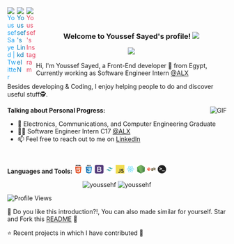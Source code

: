 <a href="https://twitter.com/Youssefs679">
  <img align="left" alt="Youssef Sayed | Twitter" width="22px" src="https://cdn.jsdelivr.net/npm/simple-icons@v3/icons/twitter.svg" style="color: #1DA1F2;" />
</a>
<a target="_blank" href="https://www.linkedin.com/in/youssef-sayed-498b94214/">
  <img align="left" alt="Youssef's LinkdeIN" width="22px" src="https://cdn.jsdelivr.net/npm/simple-icons@v3/icons/linkedin.svg" style="color: #0077B5;" />
</a>
<a href="https://www.instagram.com/usefsyd">
  <img align="left" alt="Youssef's Instagram" width="22px" src="https://cdn.jsdelivr.net/npm/simple-icons@v3/icons/instagram.svg" style="color: #E4405F;" />
</a>

<br />
<br />
<h3 align="center">
  Welcome to Youssef Sayed's profile!
  <img src="https://media.giphy.com/media/hvRJCLFzcasrR4ia7z/giphy.gif" width="28">
</h3>

<p align="center">
  <a href="https://github.com/DenverCoder1/readme-typing-svg"><img src="https://readme-typing-svg.herokuapp.com/?lines=Front-End%20Developer;%20Software%20Engineer;Always%20learning%20new%20things&font=Fira%20Code&center=true&width=440&height=45&color=f75c7e&vCenter=true&size=22"></a>
</p>

Hi, I'm Youssef Sayed, a Front-End developer 🚀 from Egypt, Currently working as Software Engineer Intern [@ALX](https://www.alxafrica.com/) 

Besides developing & Coding, I enjoy helping people to do and discover useful stuff🕵️.

  <img align="right" alt="GIF" src="https://media.giphy.com/media/CTX0ivSQbI78A/source.gif" />


**Talking about Personal Progress:**

- 🥇 Electronics, Communications, and Computer Engineering Graduate
- 👨‍💻 Software Engineer Intern C17 [@ALX](https://www.alxafrica.com/)
- 📫 Feel free to reach out to me on [LinkedIn](https://www.linkedin.com/in/youssef-sayed-498b94214/)

&nbsp;

**Languages and Tools:**
<code><img height="20" src="https://raw.githubusercontent.com/github/explore/80688e429a7d4ef2fca1e82350fe8e3517d3494d/topics/html/html.png"></code>
<code><img height="20" src="https://raw.githubusercontent.com/github/explore/80688e429a7d4ef2fca1e82350fe8e3517d3494d/topics/css/css.png"></code>
<code><img height="20" src="https://raw.githubusercontent.com/github/explore/80688e429a7d4ef2fca1e82350fe8e3517d3494d/topics/bootstrap/bootstrap.png"></code>
<code><img height="20" src="https://raw.githubusercontent.com/github/explore/80688e429a7d4ef2fca1e82350fe8e3517d3494d/topics/tailwind/tailwind.png"></code>
<code><img height="20" src="https://raw.githubusercontent.com/github/explore/80688e429a7d4ef2fca1e82350fe8e3517d3494d/topics/javascript/javascript.png"></code>
<code><img height="20" src="https://raw.githubusercontent.com/github/explore/80688e429a7d4ef2fca1e82350fe8e3517d3494d/topics/react/react.png"></code>
<code><img height="20" src="https://raw.githubusercontent.com/github/explore/80688e429a7d4ef2fca1e82350fe8e3517d3494d/topics/nodejs/nodejs.png"></code>
<code><img height="20" src="https://raw.githubusercontent.com/github/explore/80688e429a7d4ef2fca1e82350fe8e3517d3494d/topics/git/git.png"></code>
<code><img height="20" src="https://raw.githubusercontent.com/github/explore/80688e429a7d4ef2fca1e82350fe8e3517d3494d/topics/terminal/terminal.png"></code>


<!--![Youssef's github stats](https://github-readme-stats.vercel.app/api?username=YOUSSEHF&show_icons=true&hide_border=true)-->

<p align="center">
<!--<img src="https://github-readme-stats.vercel.app/api/top-langs/?username=youssehf&layout=pie" alt="youssehf" /> -->

 <img height="180px" src="https://github-readme-stats.vercel.app/api/top-langs/?username=youssehf&hide_border=true&show_icons=true&locale=en&layout=compact&bg_color=151515" alt="youssehf" />
 <img height="180px" src="https://github-readme-stats-sigma-five.vercel.app/api?username=youssehf&hide_border=true&show_icons=true&locale=en&bg_color=151515" alt="youssehf" />
</p>

![Profile Views](https://komarev.com/ghpvc/?username=Youssehf)

:pushpin: Do you like this introduction?!, You can also made similar for yourself. Star and Fork this [README](https://github.com/Youssehf/Youssehf) :pencil:

⭐️ Recent projects in which I have contributed 🚀

<!--
<a href="">
  <img align="left" src="" />
</a>-->
